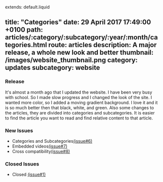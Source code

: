 extends: default.liquid

title: "Categories"
date: 29 April 2017 17:49:00 +0100
path: articles/:category/:subcategory/:year/:month/categories.html
route: articles
description: A major release, a whole new look and better
thumbnail: /images/website_thumbnail.png
category: updates
subcategory: website
---

### Release

It's almost a month ago that I updated the website. I have been very busy with school. So I made slow
progress and I changed the look of the site. I wanted more color, so I added a moving gradient background.
I love it and it is so much better then that black, white, and green. Also some changes to the articles,
they are divided into categories and subcategories. It is easier to find the article you want to read and
find relative content to that article.

### New Issues

* Categories and Subcategories[(issue#6)](https://github.com/JeroenCops/JeroenCops.github.io/issues/6)
* Embedded videos[(issue#7)](https://github.com/JeroenCops/JeroenCops.github.io/issues/7)
* Cross compatibility[(issue#8)](https://github.com/JeroenCops/JeroenCops.github.io/issues/8)

### Closed Issues

* Closed [(issue#1)](https://github.com/JeroenCops/JeroenCops.github.io/issues/1)
